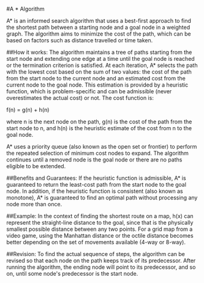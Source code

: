 #A * Algorithm

A\* is an informed search algorithm that uses a best-first approach to
find the shortest path between a starting node and a goal node in a
weighted graph. The algorithm aims to minimize the cost of the path,
which can be based on factors such as distance travelled or time taken.

##How it works: 
The algorithm maintains a tree of paths starting from the
start node and extending one edge at a time until the goal node is
reached or the termination criterion is satisfied. At each iteration,
A\* selects the path with the lowest cost based on the sum of two
values: the cost of the path from the start node to the current node and
an estimated cost from the current node to the goal node. This
estimation is provided by a heuristic function, which is
problem-specific and can be admissible (never overestimates the actual
cost) or not. The cost function is:

f(n) = g(n) + h(n)

where n is the next node on the path, g(n) is the cost of the path from
the start node to n, and h(n) is the heuristic estimate of the cost from
n to the goal node.

A\* uses a priority queue (also known as the open set or frontier) to
perform the repeated selection of minimum cost nodes to expand. The
algorithm continues until a removed node is the goal node or there are
no paths eligible to be extended.

##Benefits and Guarantees: 
If the heuristic function is admissible, A\* is
guaranteed to return the least-cost path from the start node to the goal
node. In addition, if the heuristic function is consistent (also known
as monotone), A\* is guaranteed to find an optimal path without
processing any node more than once.

##Example:
In the context of finding the shortest route on a map, h(x) can
represent the straight-line distance to the goal, since that is the
physically smallest possible distance between any two points. For a grid
map from a video game, using the Manhattan distance or the octile
distance becomes better depending on the set of movements available
(4-way or 8-way).

##Revision:
To find the actual sequence of steps, the algorithm can be
revised so that each node on the path keeps track of its predecessor.
After running the algorithm, the ending node will point to its
predecessor, and so on, until some node's predecessor is the start node.

